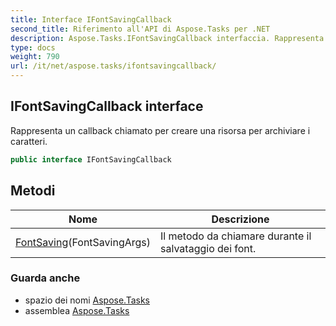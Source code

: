 ```yaml
---
title: Interface IFontSavingCallback
second_title: Riferimento all'API di Aspose.Tasks per .NET
description: Aspose.Tasks.IFontSavingCallback interfaccia. Rappresenta un callback chiamato per creare una risorsa per archiviare i caratteri.
type: docs
weight: 790
url: /it/net/aspose.tasks/ifontsavingcallback/
---
```

## IFontSavingCallback interface

Rappresenta un callback chiamato per creare una risorsa per archiviare i caratteri.

```csharp
public interface IFontSavingCallback
```

## Metodi

| Nome | Descrizione |
| --- | --- |
| [FontSaving](../../aspose.tasks/ifontsavingcallback/fontsaving/)(FontSavingArgs) | Il metodo da chiamare durante il salvataggio dei font. |

### Guarda anche

* spazio dei nomi [Aspose.Tasks](../../aspose.tasks/)
* assemblea [Aspose.Tasks](../../)


